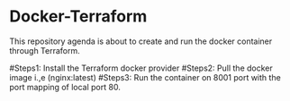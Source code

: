 # Docker-Terraform

This repository agenda is about to create and run the docker container through Terraform.

#Steps1: Install the Terraform docker provider
#Steps2: Pull the docker image i.,e (nginx:latest)
#Steps3: Run the container on 8001 port with the port mapping of local port 80.



